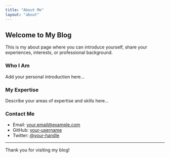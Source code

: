 ```yaml
---
title: "About Me"
layout: "about"
---
```


## Welcome to My Blog

This is my about page where you can introduce yourself, share your experiences, interests, or professional background.

### Who I Am

Add your personal introduction here...

### My Expertise

Describe your areas of expertise and skills here...

### Contact Me

- Email: your.email@example.com
- GitHub: [your-username](https://github.com/your-username)
- Twitter: [@your-handle](https://twitter.com/your-handle)

---

Thank you for visiting my blog!
